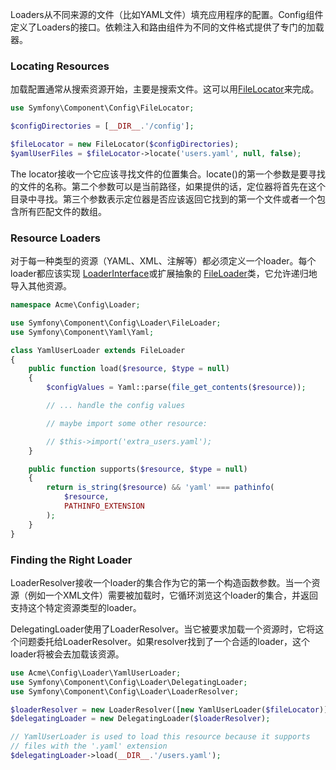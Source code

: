 Loaders从不同来源的文件（比如YAML文件）填充应用程序的配置。Config组件定义了Loaders的接口。依赖注入和路由组件为不同的文件格式提供了专门的加载器。



### Locating Resources

加载配置通常从搜索资源开始，主要是搜索文件。这可以用[FileLocator](https://github.com/symfony/symfony/blob/5.4/src/Symfony/Component/Config/FileLocator.php)来完成。

```php
use Symfony\Component\Config\FileLocator;

$configDirectories = [__DIR__.'/config'];

$fileLocator = new FileLocator($configDirectories);
$yamlUserFiles = $fileLocator->locate('users.yaml', null, false);
```

The locator接收一个它应该寻找文件的位置集合。locate()的第一个参数是要寻找的文件的名称。第二个参数可以是当前路径，如果提供的话，定位器将首先在这个目录中寻找。第三个参数表示定位器是否应该返回它找到的第一个文件或者一个包含所有匹配文件的数组。



### Resource Loaders

对于每一种类型的资源（YAML、XML、注解等）都必须定义一个loader。每个loader都应该实现 [LoaderInterface](https://github.com/symfony/symfony/blob/5.4/src/Symfony/Component/Config/Loader/LoaderInterface.php)或扩展抽象的 [FileLoader](https://github.com/symfony/symfony/blob/5.4/src/Symfony/Component/Config/Loader/FileLoader.php)类，它允许递归地导入其他资源。

```php
namespace Acme\Config\Loader;

use Symfony\Component\Config\Loader\FileLoader;
use Symfony\Component\Yaml\Yaml;

class YamlUserLoader extends FileLoader
{
    public function load($resource, $type = null)
    {
        $configValues = Yaml::parse(file_get_contents($resource));

        // ... handle the config values

        // maybe import some other resource:

        // $this->import('extra_users.yaml');
    }

    public function supports($resource, $type = null)
    {
        return is_string($resource) && 'yaml' === pathinfo(
            $resource,
            PATHINFO_EXTENSION
        );
    }
}
```



### Finding the Right Loader

LoaderResolver接收一个loader的集合作为它的第一个构造函数参数。当一个资源（例如一个XML文件）需要被加载时，它循环浏览这个loader的集合，并返回支持这个特定资源类型的loader。

DelegatingLoader使用了LoaderResolver。当它被要求加载一个资源时，它将这个问题委托给LoaderResolver。如果resolver找到了一个合适的loader，这个loader将被会去加载该资源。

```php
use Acme\Config\Loader\YamlUserLoader;
use Symfony\Component\Config\Loader\DelegatingLoader;
use Symfony\Component\Config\Loader\LoaderResolver;

$loaderResolver = new LoaderResolver([new YamlUserLoader($fileLocator)]);
$delegatingLoader = new DelegatingLoader($loaderResolver);

// YamlUserLoader is used to load this resource because it supports
// files with the '.yaml' extension
$delegatingLoader->load(__DIR__.'/users.yaml');
```

